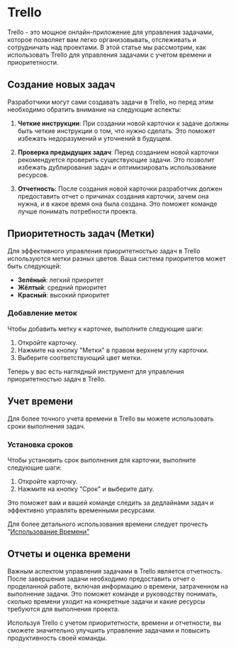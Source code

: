 # Trello

Trello - это мощное онлайн-приложение для управления задачами, которое позволяет вам легко организовывать, отслеживать и сотрудничать над проектами. В этой статье мы рассмотрим, как использовать Trello для управления задачами с учетом времени и приоритетности.

## Создание новых задач

Разработчики могут сами создавать задачи в Trello, но перед этим необходимо обратить внимание на следующие аспекты:

1. **Четкие инструкции**: При создании новой карточки к задаче должны быть четкие инструкции о том, что нужно сделать. Это поможет избежать недоразумений и уточнений в будущем.

2. **Проверка предыдущих задач**: Перед созданием новой карточки рекомендуется проверить существующие задачи. Это позволит избежать дублирования задач и оптимизировать использование ресурсов.

3. **Отчетность**: После создания новой карточки разработчик должен предоставить отчет о причинах создания карточки, зачем она нужна, и в какое время она была создана. Это поможет команде лучше понимать потребности проекта.

## Приоритетность задач (Метки)

Для эффективного управления приоритетностью задач в Trello используются метки разных цветов. Ваша система приоритетов может быть следующей:

- **Зелёный**: легкий приоритет
- **Жёлтый**: средний приоритет
- **Красный**: высокий приоритет

### Добавление меток

Чтобы добавить метку к карточке, выполните следующие шаги:

1. Откройте карточку.
2. Нажмите на кнопку "Метки" в правом верхнем углу карточки.
3. Выберите соответствующий цвет метки.

Теперь у вас есть наглядный инструмент для управления приоритетностью задач в Trello.

## Учет времени

Для более точного учета времени в Trello вы можете использовать сроки выполнения задач.

### Установка сроков

Чтобы установить срок выполнения для карточки, выполните следующие шаги:

1. Откройте карточку.
2. Нажмите на кнопку "Срок" и выберите дату.

Это поможет вам и вашей команде следить за дедлайнами задач и эффективно управлять временными ресурсами.

Для более детального использования времени следует прочесть "[Использование Времени"](https://github.com/Nickiduzo/ZHmamer/blob/main/Insctruction/%D0%98%D1%81%D0%BF%D0%BE%D0%BB%D1%8C%D0%B7%D0%BE%D0%B2%D0%B0%D0%BD%D0%B8%D0%B5%20%D0%92%D1%80%D0%B5%D0%BC%D0%B5%D0%BD%D0%B8.md)

## Отчеты и оценка времени

Важным аспектом управления задачами в Trello является отчетность. После завершения задачи необходимо предоставить отчет о проделанной работе, включая информацию о времени, затраченном на выполнение задачи. Это поможет команде и руководству понимать, сколько времени уходит на конкретные задачи и какие ресурсы требуются для выполнения проекта.

Используя Trello с учетом приоритетности, времени и отчетности, вы сможете значительно улучшить управление задачами и повысить продуктивность своей команды.
